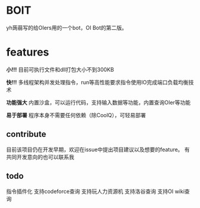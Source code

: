 # BOIT
yh蒟蒻写的给OIers用的一个bot，OI Bot的第二版。

# features
**小!!!**  目前可执行文件和dll打包大小不到300KB
 
**快!!!**  多线程架构并发处理指令，run等高性能要求指令使用IO完成端口负载均衡技术

**功能强大**  内置沙盒，可以运行代码，支持输入数据等功能，内置查询OIer等功能

**易于部署**  程序本身不需要任何依赖（除CoolQ），可轻易部署

## contribute
目前该项目仍在开发早期，欢迎在issue中提出项目建议以及想要的feature。
有共同开发意向的也可以联系我

## todo
指令插件化
支持codeforce查询
支持玩人力资源机
支持洛谷查询
支持OI wiki查询
